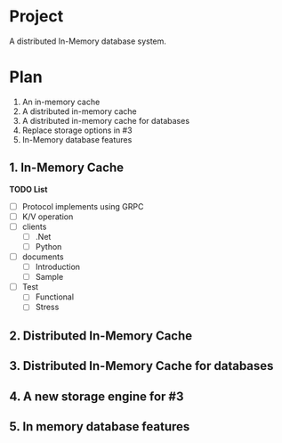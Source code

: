 # Project
A distributed In-Memory database system.

# Plan
1. An in-memory cache
2. A distributed in-memory cache
3. A distributed in-memory cache for databases
4. Replace storage options in #3
5. In-Memory database features

## 1. In-Memory Cache
**TODO List**

- [ ] Protocol implements using GRPC
- [ ] K/V operation
- [ ] clients
	- [ ] .Net
	- [ ] Python
- [ ] documents
	 - [ ] Introduction
	 - [ ] Sample
- [ ] Test
	 - [ ] Functional
	 - [ ] Stress
## 2. Distributed In-Memory Cache
## 3. Distributed In-Memory Cache for databases
## 4. A new storage engine for #3
## 5. In memory database features

